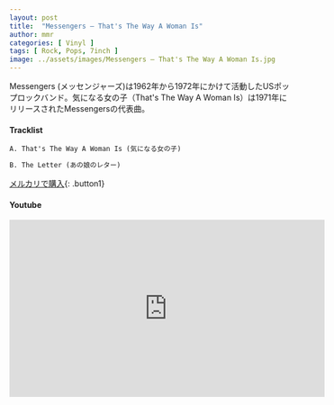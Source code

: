 ```yaml
---
layout: post
title:  "Messengers – That's The Way A Woman Is"
author: mmr
categories: [ Vinyl ]
tags: [ Rock, Pops, 7inch ]
image: ../assets/images/Messengers – That's The Way A Woman Is.jpg
---
```


Messengers (メッセンジャーズ)は1962年から1972年にかけて活動したUSポップロックバンド。気になる女の子（That's The Way A Woman Is）は1971年にリリースされたMessengersの代表曲。


#### Tracklist
```md
A. That's The Way A Woman Is (気になる女の子)

B. The Letter (あの娘のレター)
```

[メルカリで購入](https://jp.mercari.com/item/m10066256629?afid=6142608987){: .button1}

#### Youtube
<iframe width="560" height="315" src="https://www.youtube.com/embed/2midSRBfkWM?si=1H76xP5LVzXbcZgT" title="YouTube video player" frameborder="0" allow="accelerometer; autoplay; clipboard-write; encrypted-media; gyroscope; picture-in-picture; web-share" referrerpolicy="strict-origin-when-cross-origin" allowfullscreen></iframe>